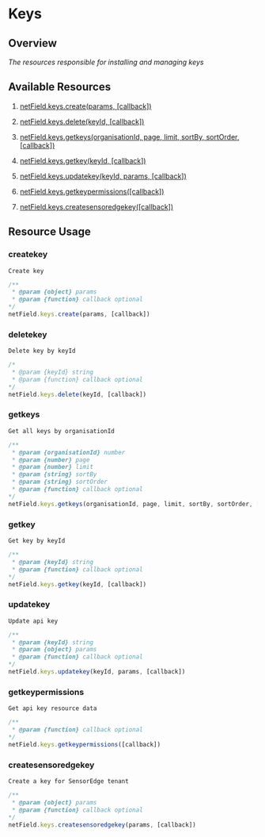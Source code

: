 # Keys

## Overview
*The resources responsible for installing and managing keys*

## Available Resources

1. [netField.keys.create(params, [callback])](#createkey)

2. [netField.keys.delete(keyId, [callback])](#deletekey)

3. [netField.keys.getkeys(organisationId, page, limit, sortBy, sortOrder, [callback])](#getkeys)

4. [netField.keys.getkey(keyId, [callback])](#getkey)

5. [netField.keys.updatekey(keyId, params, [callback])](#updatekey)

6. [netField.keys.getkeypermissions([callback])](#getkeypermissions)

7. [netField.keys.createsensoredgekey([callback])](#createsensoredgekey)

## Resource Usage

### createkey

    Create key

```javascript
/**
 * @param {object} params
 * @param {function} callback optional
*/
netField.keys.create(params, [callback])
```

### deletekey

    Delete key by keyId

```javascript
/*
 * @param {keyId} string
 * @param {function} callback optional
*/
netField.keys.delete(keyId, [callback])
```

### getkeys

    Get all keys by organisationId

```javascript
/**
 * @param {organisationId} number
 * @param {number} page
 * @param {number} limit
 * @param {string} sortBy
 * @param {string} sortOrder
 * @param {function} callback optional
*/
netField.keys.getkeys(organisationId, page, limit, sortBy, sortOrder, [callback])
```

### getkey

    Get key by keyId

```javascript
/**
 * @param {keyId} string
 * @param {function} callback optional
*/
netField.keys.getkey(keyId, [callback])
```

### updatekey

    Update api key

```javascript
/**
 * @param {keyId} string
 * @param {object} params
 * @param {function} callback optional
*/
netField.keys.updatekey(keyId, params, [callback])
```

### getkeypermissions

    Get api key resource data

```javascript
/**
 * @param {function} callback optional
*/
netField.keys.getkeypermissions([callback])
```

### createsensoredgekey

    Create a key for SensorEdge tenant

```javascript
/**
 * @param {object} params
 * @param {function} callback optional
*/
netField.keys.createsensoredgekey(params, [callback])
```
